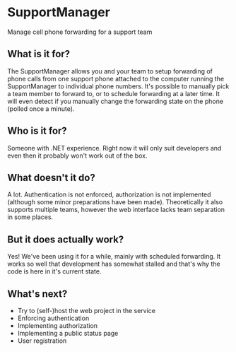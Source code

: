 # SupportManager
Manage cell phone forwarding for a support team

## What is it for?
The SupportManager allows you and your team to setup forwarding of phone calls from one support phone attached to the computer running the SupportManager to individual phone numbers. It's possible to manually pick a team member to forward to, or to schedule forwarding at a later time. It will even detect if you manually change the forwarding state on the phone (polled once a minute).

## Who is it for?
Someone with .NET experience. Right now it will only suit developers and even then it probably won't work out of the box.

## What doesn't it do?
A lot. Authentication is not enforced, authorization is not implemented (although some minor preparations have been made). Theoretically it also supports multiple teams, however the web interface lacks team separation in some places.

## But it does actually work?
Yes! We've been using it for a while, mainly with scheduled forwarding. It works so well that development has somewhat stalled and that's why the code is here in it's current state.

## What's next?
* Try to (self-)host the web project in the service
* Enforcing authentication
* Implementing authorization
* Implementing a public status page
* User registration
